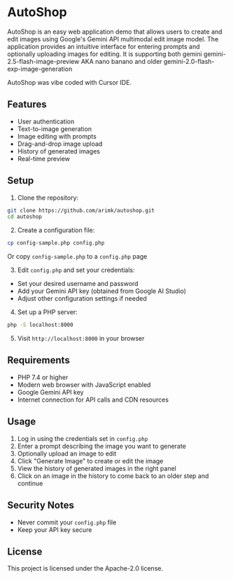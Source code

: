 # AutoShop

AutoShop is an easy web application demo that allows users to create and edit images using Google's Gemini API multimodal edit image model. The application provides an intuitive interface for entering prompts and optionally uploading images for editing.
It is supporting both gemini gemini-2.5-flash-image-preview AKA nano banano and older gemini-2.0-flash-exp-image-generation

AutoShop was vibe coded with Cursor IDE.

## Features

- User authentication
- Text-to-image generation
- Image editing with prompts
- Drag-and-drop image upload
- History of generated images
- Real-time preview

## Setup

1. Clone the repository:
```bash
git clone https://github.com/arimk/autoshop.git
cd autoshop
```

2. Create a configuration file:
```bash
cp config-sample.php config.php
```
Or copy `config-sample.php` to a `config.php` page

3. Edit `config.php` and set your credentials:
- Set your desired username and password
- Add your Gemini API key (obtained from Google AI Studio)
- Adjust other configuration settings if needed

4. Set up a PHP server:
```bash
php -S localhost:8000
```

5. Visit `http://localhost:8000` in your browser

## Requirements

- PHP 7.4 or higher
- Modern web browser with JavaScript enabled
- Google Gemini API key
- Internet connection for API calls and CDN resources

## Usage

1. Log in using the credentials set in `config.php`
2. Enter a prompt describing the image you want to generate
3. Optionally upload an image to edit
4. Click "Generate Image" to create or edit the image
5. View the history of generated images in the right panel
6. Click on an image in the history to come back to an older step and continue

## Security Notes

- Never commit your `config.php` file
- Keep your API key secure

## License

This project is licensed under the Apache-2.0 license.
